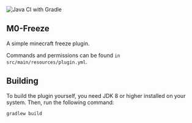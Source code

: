 ![Java CI with Gradle](https://github.com/M0diis/M0-Freeze/workflows/Java%20CI%20with%20Gradle/badge.svg)

## M0-Freeze
A simple minecraft freeze plugin.

Commands and permissions can be found `in src/main/resources/plugin.yml`.

## Building
To build the plugin yourself, you need JDK 8 or higher installed on your system. Then, run the following command:

```
gradlew build
```
